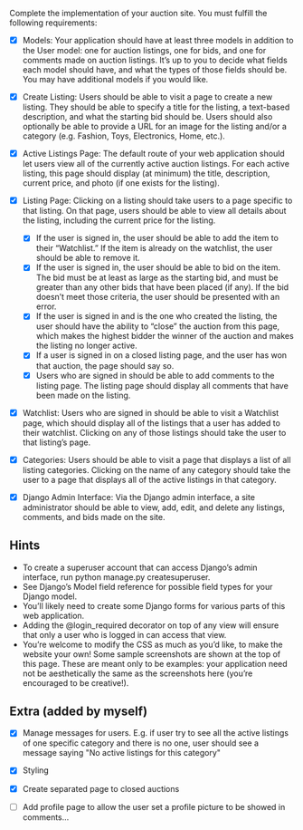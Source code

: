 Complete the implementation of your auction site. You must fulfill the following requirements:

- [x] Models: Your application should have at least three models in addition to the User model: one for auction listings, one for bids, and one for comments made on auction listings. It’s up to you to decide what fields each model should have, and what the types of those fields should be. You may have additional models if you would like.

- [x] Create Listing: Users should be able to visit a page to create a new listing. They should be able to specify a title for the listing, a text-based description, and what the starting bid should be. Users should also optionally be able to provide a URL for an image for the listing and/or a category (e.g. Fashion, Toys, Electronics, Home, etc.).

- [x] Active Listings Page: The default route of your web application should let users view all of the currently active auction listings. For each active listing, this page should display (at minimum) the title, description, current price, and photo (if one exists for the listing).

- [x] Listing Page: Clicking on a listing should take users to a page specific to that listing. On that page, users should be able to view all details about the listing, including the current price for the listing.
   - [x] If the user is signed in, the user should be able to add the item to their “Watchlist.” If the item is already on the watchlist, the user should be able to remove it.
   - [X] If the user is signed in, the user should be able to bid on the item. The bid must be at least as large as the starting bid, and must be greater than any other bids that have been placed (if any). If the bid doesn’t meet those criteria, the user should be presented with an error.
   - [x] If the user is signed in and is the one who created the listing, the user should have the ability to “close” the auction from this page, which makes the highest bidder the winner of the auction and makes the listing no longer active.
   - [x] If a user is signed in on a closed listing page, and the user has won that auction, the page should say so.
   - [x] Users who are signed in should be able to add comments to the listing page. The listing page should display all comments that have been made on the listing.

- [x] Watchlist: Users who are signed in should be able to visit a Watchlist page, which should display all of the listings that a user has added to their watchlist. Clicking on any of those listings should take the user to that listing’s page.

- [x] Categories: Users should be able to visit a page that displays a list of all listing categories. Clicking on the name of any category should take the user to a page that displays all of the active listings in that category.

- [x] Django Admin Interface: Via the Django admin interface, a site administrator should be able to view, add, edit, and delete any listings, comments, and bids made on the site.

## Hints

- To create a superuser account that can access Django’s admin interface, run python manage.py createsuperuser.
- See Django’s Model field reference for possible field types for your Django model.
- You’ll likely need to create some Django forms for various parts of this web application.
- Adding the @login_required decorator on top of any view will ensure that only a user who is logged in can access that view.
- You’re welcome to modify the CSS as much as you’d like, to make the website your own! Some sample screenshots are shown at the top of this page. These are meant only to be examples: your application need not be aesthetically the same as the screenshots here (you’re encouraged to be creative!).


## Extra (added by myself)

- [x] Manage messages for users. E.g. if user try to see all the active listings of one specific category and there is no one, user should see a message saying "No active listings for this category"

- [x] Styling

- [x] Create separated page to closed auctions

- [ ] Add profile page to allow the user set a profile picture to be showed in comments...
